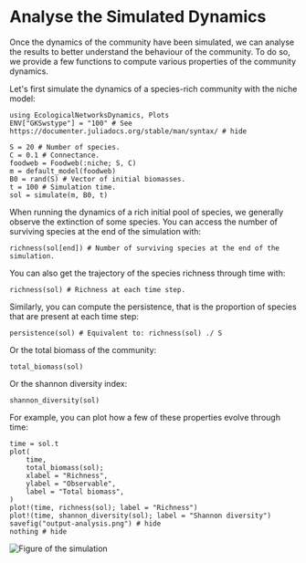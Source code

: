 # Analyse the Simulated Dynamics

Once the dynamics of the community have been simulated, we can analyse the results to better understand the behaviour of the community.
To do so, we provide a few functions to compute various properties of the community dynamics.

Let's first simulate the dynamics of a species-rich community with the niche model:

```@example econetd
using EcologicalNetworksDynamics, Plots
ENV["GKSwstype"] = "100" # See https://documenter.juliadocs.org/stable/man/syntax/ # hide

S = 20 # Number of species.
C = 0.1 # Connectance.
foodweb = Foodweb(:niche; S, C)
m = default_model(foodweb)
B0 = rand(S) # Vector of initial biomasses.
t = 100 # Simulation time.
sol = simulate(m, B0, t)
```

When running the dynamics of a rich initial pool of species, we generally observe the extinction of some species.
You can access the number of surviving species at the end of the simulation with:

```@example econetd
richness(sol[end]) # Number of surviving species at the end of the simulation.
```

You can also get the trajectory of the species richness through time with:

```@example econetd
richness(sol) # Richness at each time step.
```

Similarly, you can compute the persistence, that is the proportion of species that are present at each time step:

```@example econetd
persistence(sol) # Equivalent to: richness(sol) ./ S
```

Or the total biomass of the community:

```@example econetd
total_biomass(sol)
```

Or the shannon diversity index:

```@example econetd
shannon_diversity(sol)
```

For example, you can plot how a few of these properties evolve through time:

```@example econetd
time = sol.t
plot(
    time,
    total_biomass(sol);
    xlabel = "Richness",
    ylabel = "Observable",
    label = "Total biomass",
)
plot!(time, richness(sol); label = "Richness")
plot!(time, shannon_diversity(sol); label = "Shannon diversity")
savefig("output-analysis.png") # hide
nothing # hide
```

![Figure of the simulation](output-analysis.png)
